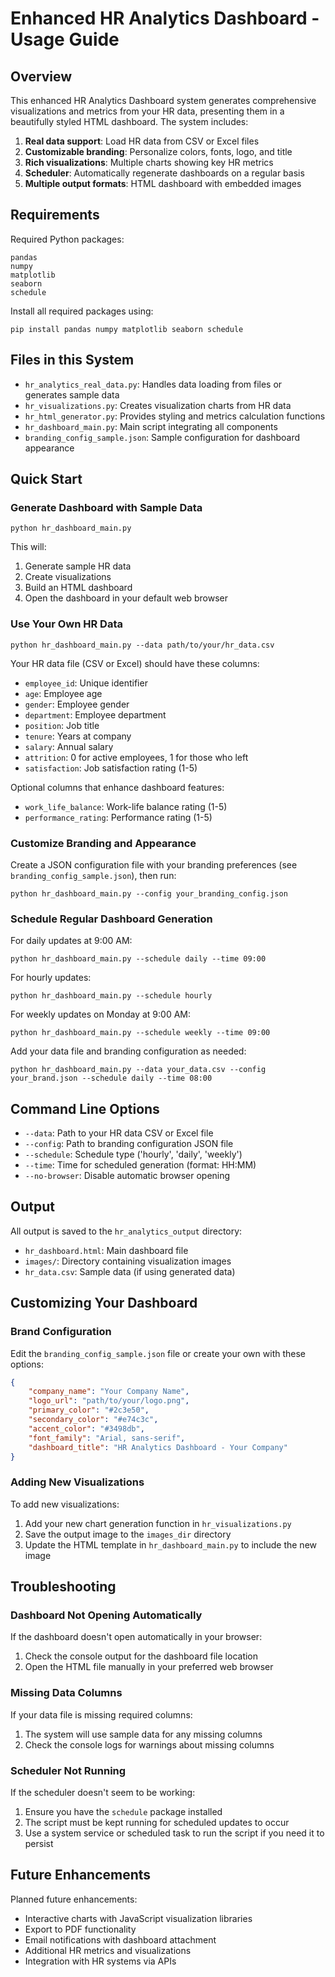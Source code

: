 # Enhanced HR Analytics Dashboard - Usage Guide

## Overview

This enhanced HR Analytics Dashboard system generates comprehensive visualizations and metrics from your HR data, presenting them in a beautifully styled HTML dashboard. The system includes:

1. **Real data support**: Load HR data from CSV or Excel files
2. **Customizable branding**: Personalize colors, fonts, logo, and title
3. **Rich visualizations**: Multiple charts showing key HR metrics
4. **Scheduler**: Automatically regenerate dashboards on a regular basis
5. **Multiple output formats**: HTML dashboard with embedded images

## Requirements

Required Python packages:
```
pandas
numpy
matplotlib
seaborn
schedule
```

Install all required packages using:
```
pip install pandas numpy matplotlib seaborn schedule
```

## Files in this System

- `hr_analytics_real_data.py`: Handles data loading from files or generates sample data
- `hr_visualizations.py`: Creates visualization charts from HR data
- `hr_html_generator.py`: Provides styling and metrics calculation functions
- `hr_dashboard_main.py`: Main script integrating all components
- `branding_config_sample.json`: Sample configuration for dashboard appearance

## Quick Start

### Generate Dashboard with Sample Data

```
python hr_dashboard_main.py
```

This will:
1. Generate sample HR data
2. Create visualizations
3. Build an HTML dashboard
4. Open the dashboard in your default web browser

### Use Your Own HR Data

```
python hr_dashboard_main.py --data path/to/your/hr_data.csv
```

Your HR data file (CSV or Excel) should have these columns:
- `employee_id`: Unique identifier
- `age`: Employee age
- `gender`: Employee gender
- `department`: Employee department
- `position`: Job title
- `tenure`: Years at company
- `salary`: Annual salary
- `attrition`: 0 for active employees, 1 for those who left
- `satisfaction`: Job satisfaction rating (1-5)

Optional columns that enhance dashboard features:
- `work_life_balance`: Work-life balance rating (1-5)
- `performance_rating`: Performance rating (1-5)

### Customize Branding and Appearance

Create a JSON configuration file with your branding preferences (see `branding_config_sample.json`), then run:

```
python hr_dashboard_main.py --config your_branding_config.json
```

### Schedule Regular Dashboard Generation

For daily updates at 9:00 AM:

```
python hr_dashboard_main.py --schedule daily --time 09:00
```

For hourly updates:

```
python hr_dashboard_main.py --schedule hourly
```

For weekly updates on Monday at 9:00 AM:

```
python hr_dashboard_main.py --schedule weekly --time 09:00
```

Add your data file and branding configuration as needed:

```
python hr_dashboard_main.py --data your_data.csv --config your_brand.json --schedule daily --time 08:00
```

## Command Line Options

- `--data`: Path to your HR data CSV or Excel file
- `--config`: Path to branding configuration JSON file
- `--schedule`: Schedule type ('hourly', 'daily', 'weekly')
- `--time`: Time for scheduled generation (format: HH:MM)
- `--no-browser`: Disable automatic browser opening

## Output

All output is saved to the `hr_analytics_output` directory:
- `hr_dashboard.html`: Main dashboard file
- `images/`: Directory containing visualization images
- `hr_data.csv`: Sample data (if using generated data)

## Customizing Your Dashboard

### Brand Configuration

Edit the `branding_config_sample.json` file or create your own with these options:

```json
{
    "company_name": "Your Company Name",
    "logo_url": "path/to/your/logo.png",
    "primary_color": "#2c3e50",
    "secondary_color": "#e74c3c",
    "accent_color": "#3498db",
    "font_family": "Arial, sans-serif",
    "dashboard_title": "HR Analytics Dashboard - Your Company"
}
```

### Adding New Visualizations

To add new visualizations:
1. Add your new chart generation function in `hr_visualizations.py`
2. Save the output image to the `images_dir` directory
3. Update the HTML template in `hr_dashboard_main.py` to include the new image

## Troubleshooting

### Dashboard Not Opening Automatically
If the dashboard doesn't open automatically in your browser:
1. Check the console output for the dashboard file location
2. Open the HTML file manually in your preferred web browser

### Missing Data Columns
If your data file is missing required columns:
1. The system will use sample data for any missing columns
2. Check the console logs for warnings about missing columns

### Scheduler Not Running
If the scheduler doesn't seem to be working:
1. Ensure you have the `schedule` package installed
2. The script must be kept running for scheduled updates to occur
3. Use a system service or scheduled task to run the script if you need it to persist

## Future Enhancements

Planned future enhancements:
- Interactive charts with JavaScript visualization libraries
- Export to PDF functionality
- Email notifications with dashboard attachment
- Additional HR metrics and visualizations
- Integration with HR systems via APIs
